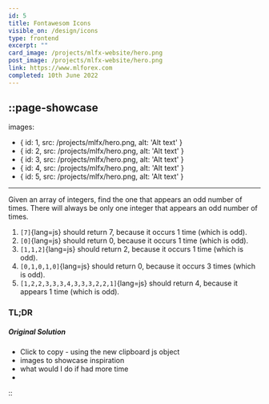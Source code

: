 ```yaml
---
id: 5
title: Fontawesom Icons
visible_on: /design/icons
type: frontend
excerpt: ""
card_image: /projects/mlfx-website/hero.png
post_image: /projects/mlfx-website/hero.png
link: https://www.mlforex.com
completed: 10th June 2022
---
```


::page-showcase
---
images: 
  - { id: 1, src: /projects/mlfx/hero.png, alt: 'Alt text' }
  - { id: 2, src: /projects/mlfx/hero.png, alt: 'Alt text' }
  - { id: 3, src: /projects/mlfx/hero.png, alt: 'Alt text' }
  - { id: 4, src: /projects/mlfx/hero.png, alt: 'Alt text' }
  - { id: 5, src: /projects/mlfx/hero.png, alt: 'Alt text' }
---

Given an array of integers, find the one that appears an odd number of times.
There will always be only one integer that appears an odd number of times.

1. `[7]`{lang=js} should return 7, because it occurs 1 time (which is odd).
2. `[0]`{lang=js} should return 0, because it occurs 1 time (which is odd).
3. `[1,1,2]`{lang=js} should return 2, because it occurs 1 time (which is odd).
4. `[0,1,0,1,0]`{lang=js} should return 0, because it occurs 3 times (which is odd).
5. `[1,2,2,3,3,3,4,3,3,3,2,2,1]`{lang=js} should return 4, because it appears 1 time (which is odd).
### TL;DR


##### Original Solution

- Click to copy - using the new clipboard js object
- images to showcase inspiration
- what would I do if had more time
- 
::
